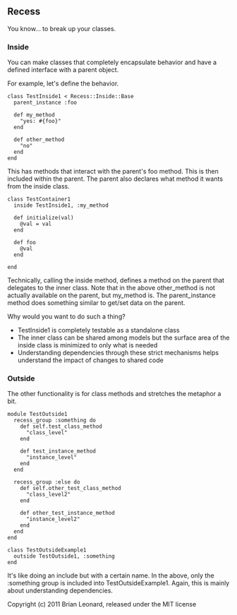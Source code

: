 ## Recess

You know... to break up your classes.

### Inside

You can make classes that completely encapsulate behavior and have a defined interface with a parent object.

For example, let's define the behavior.

    class TestInside1 < Recess::Inside::Base
      parent_instance :foo
  
      def my_method
        "yes: #{foo}"
      end
  
      def other_method
        "no"
      end
    end
    
This has methods that interact with the parent's foo method. This is then included within the parent.
The parent also declares what method it wants from the inside class.

    class TestContainer1
      inside TestInside1, :my_method
  
      def initialize(val)
        @val = val
      end
  
      def foo
        @val
      end
      
    end

Technically, calling the inside method, defines a method on the parent that delegates to the inner class. Note that in the above other_method is not actually available on the parent, but my_method is.
The parent_instance method does something similar to get/set data on the parent.

Why would you want to do such a thing?

* TestInside1 is completely testable as a standalone class
* The inner class can be shared among models but the surface area of the inside class is minimized to only what is needed
* Understanding dependencies through these strict mechanisms helps understand the impact of changes to shared code

### Outside

The other functionality is for class methods and stretches the metaphor a bit.

    module TestOutside1
      recess_group :something do
        def self.test_class_method
          "class_level"
        end
    
        def test_instance_method
          "instance_level"
        end
      end
  
      recess_group :else do
        def self.other_test_class_method
          "class_level2"
        end
    
        def other_test_instance_method
          "instance_level2"
        end
      end
    end

    class TestOutsideExample1
      outside TestOutside1, :something
    end

It's like doing an include but with a certain name. In the above, only the :something group is included into TestOutsideExample1.
Again, this is mainly about understanding dependencies.

Copyright (c) 2011 Brian Leonard, released under the MIT license


